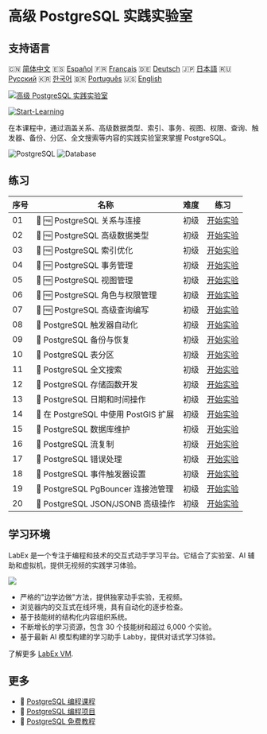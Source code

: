 # 高级 PostgreSQL 实践实验室

## 支持语言

🇨🇳 [简体中文](README_zh.md) 🇪🇸 [Español](README_es.md) 🇫🇷 [Français](README_fr.md) 🇩🇪 [Deutsch](README_de.md) 🇯🇵 [日本語](README_ja.md) 🇷🇺 [Русский](README_ru.md) 🇰🇷 [한국어](README_ko.md) 🇧🇷 [Português](README_pt.md) 🇺🇸 [English](README.md) 

[![高级 PostgreSQL 实践实验室](https://cover-creator.labex.io/advanced-postgresql-practical-labs.png?lang=zh)](https://labex.io/zh/courses/advanced-postgresql-practical-labs)

[![Start-Learning](https://img.shields.io/badge/Start-Learning-whitesmoke?style=for-the-badge)](https://labex.io/zh/courses/advanced-postgresql-practical-labs)

在本课程中，通过涵盖关系、高级数据类型、索引、事务、视图、权限、查询、触发器、备份、分区、全文搜索等内容的实践实验室来掌握 PostgreSQL。

![PostgreSQL](https://img.shields.io/badge/PostgreSQL-whitesmoke?style=for-the-badge&logo=postgresql)
![Database](https://img.shields.io/badge/Database-whitesmoke?style=for-the-badge&logo=database)


## 练习

|   序号 | 名称                                  | 难度   | 练习                                                                                                                                   |
|--------|---------------------------------------|--------|----------------------------------------------------------------------------------------------------------------------------------------|
|     01 | 📖 🆓 PostgreSQL 关系与连接           | 初级   | <a target='_blank' href='https://labex.io/zh/tutorials/postgresql-postgresql-relationships-and-joins-550959'>开始实验</a>              |
|     02 | 📖 🆓 PostgreSQL 高级数据类型         | 初级   | <a target='_blank' href='https://labex.io/zh/tutorials/postgresql-postgresql-advanced-data-types-550947'>开始实验</a>                  |
|     03 | 📖 🆓 PostgreSQL 索引优化             | 初级   | <a target='_blank' href='https://labex.io/zh/tutorials/postgresql-data-filtering-and-simple-queries-in-postgresql-550955'>开始实验</a> |
|     04 | 📖 🆓 PostgreSQL 事务管理             | 初级   | <a target='_blank' href='https://labex.io/zh/tutorials/postgresql-data-filtering-and-simple-queries-in-postgresql-550964'>开始实验</a> |
|     05 | 📖 🆓 PostgreSQL 视图管理             | 初级   | <a target='_blank' href='https://labex.io/zh/tutorials/postgresql-data-filtering-and-simple-queries-in-postgresql-550966'>开始实验</a> |
|     06 | 📖 🆓 PostgreSQL 角色与权限管理       | 初级   | <a target='_blank' href='https://labex.io/zh/tutorials/postgresql-postgresql-role-and-permission-management-550960'>开始实验</a>       |
|     07 | 📖 🆓 PostgreSQL 高级查询编写         | 初级   | <a target='_blank' href='https://labex.io/zh/tutorials/postgresql-postgresql-advanced-query-writing-550948'>开始实验</a>               |
|     08 | 📖  PostgreSQL 触发器自动化           | 初级   | <a target='_blank' href='https://labex.io/zh/tutorials/postgresql-postgresql-trigger-automation-550965'>开始实验</a>                   |
|     09 | 📖  PostgreSQL 备份与恢复             | 初级   | <a target='_blank' href='https://labex.io/zh/tutorials/postgresql-data-filtering-and-simple-queries-in-postgresql-550949'>开始实验</a> |
|     10 | 📖  PostgreSQL 表分区                 | 初级   | <a target='_blank' href='https://labex.io/zh/tutorials/postgresql-data-filtering-and-simple-queries-in-postgresql-550963'>开始实验</a> |
|     11 | 📖  PostgreSQL 全文搜索               | 初级   | <a target='_blank' href='https://labex.io/zh/tutorials/postgresql-data-filtering-and-simple-queries-in-postgresql-550954'>开始实验</a> |
|     12 | 📖  PostgreSQL 存储函数开发           | 初级   | <a target='_blank' href='https://labex.io/zh/tutorials/postgresql-data-filtering-and-simple-queries-in-postgresql-550961'>开始实验</a> |
|     13 | 📖  PostgreSQL 日期和时间操作         | 初级   | <a target='_blank' href='https://labex.io/zh/tutorials/postgresql-data-filtering-and-simple-queries-in-postgresql-550951'>开始实验</a> |
|     14 | 📖  在 PostgreSQL 中使用 PostGIS 扩展 | 初级   | <a target='_blank' href='https://labex.io/zh/tutorials/postgresql-using-the-postgis-extension-in-postgresql-550958'>开始实验</a>       |
|     15 | 📖  PostgreSQL 数据库维护             | 初级   | <a target='_blank' href='https://labex.io/zh/tutorials/postgresql-postgresql-database-maintenance-550950'>开始实验</a>                 |
|     16 | 📖  PostgreSQL 流复制                 | 初级   | <a target='_blank' href='https://labex.io/zh/tutorials/postgresql-data-filtering-and-simple-queries-in-postgresql-550962'>开始实验</a> |
|     17 | 📖  PostgreSQL 错误处理               | 初级   | <a target='_blank' href='https://labex.io/zh/tutorials/postgresql-data-filtering-and-simple-queries-in-postgresql-550952'>开始实验</a> |
|     18 | 📖  PostgreSQL 事件触发器设置         | 初级   | <a target='_blank' href='https://labex.io/zh/tutorials/postgresql-postgresql-event-trigger-setup-550953'>开始实验</a>                  |
|     19 | 📖  PostgreSQL PgBouncer 连接池管理   | 初级   | <a target='_blank' href='https://labex.io/zh/tutorials/postgresql-data-filtering-and-simple-queries-in-postgresql-550957'>开始实验</a> |
|     20 | 📖  PostgreSQL JSON/JSONB 高级操作    | 初级   | <a target='_blank' href='https://labex.io/zh/tutorials/postgresql-data-filtering-and-simple-queries-in-postgresql-550956'>开始实验</a> |

## 学习环境

LabEx 是一个专注于编程和技术的交互式动手学习平台。它结合了实验室、AI 辅助和虚拟机，提供无视频的实践学习体验。

![](https://tutorial-screenshot.getvm.io/images/vm-1725247253.png)

- 严格的"边学边做"方法，提供独家动手实验，无视频。
- 浏览器内的交互式在线环境，具有自动化的逐步检查。
- 基于技能树的结构化内容组织系统。
- 不断增长的学习资源，包含 30 个技能树和超过 6,000 个实验。
- 基于最新 AI 模型构建的学习助手 Labby，提供对话式学习体验。

了解更多 [LabEx VM](https://support.labex.io/using-labex/virtual-machine).

## 更多

- 🔗 [PostgreSQL 编程课程](https://github.com/labex-labs/awesome-programming-courses)
- 🔗 [PostgreSQL 编程项目](https://github.com/labex-labs/awesome-programming-projects)
- 🔗 [PostgreSQL 免费教程](https://github.com/labex-labs/postgresql-free-tutorials)

